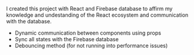 I created this project with React and Firebase database to affirm my knowledge and undestanding of the React ecosystem and communication with the database. 
- Dynamic communication between components using props
- Sync all states with the Firebase database
- Debouncing method (for not running into performance issues)

